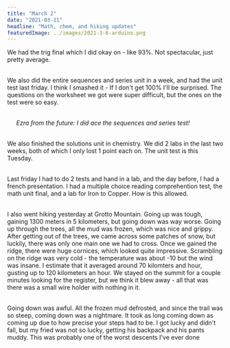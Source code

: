 ```yaml
---
title: "March 2"
date: "2021-03-21"
headline: "Math, chem, and hiking updates"
featuredImage: ../images/2021-3-6-arduino.png 
---
```


We had the trig final which I did okay on - like 93%. Not spectacular, just pretty average.  
<br>

We also did the entire sequences and series unit in a week, and had the unit test last friday. I think I smashed it - If I don't get 100% I'll be surprised. The questions on the worksheet we got were super difficult, but the ones on the test were so easy.  
<br>

&ensp;&ensp;&ensp;*Ezra from the future: I did ace the sequences and series test!*  
<br>

We also finished the solutions unit in chemistry. We did 2 labs in the last two weeks, both of which I only lost 1 point each on. The unit test is this Tuesday.  
<br>

Last friday I had to do 2 tests and hand in a lab, and the day before, I had a french presentation. I had a multiple choice reading comprehention test, the math unit final, and a lab for Iron to Copper. How is this allowed.  
<br>

I also went hiking yesterday at Grotto Mountain. Going up was tough, gaining 1300 meters in 5 kilometers, but going down was way worse. Going up through the trees, all the mud was frozen, which was nice and grippy. After getting out of the trees, we came across some patches of snow, but luckily, there was only one main one we had to cross. Once we gained the ridge, there were huge cornices, which looked quite impressive. Scrambling on the ridge was very cold - the temperature was about -10 but the wind was insane. I estimate that it averaged around 70 kilomters and hour, gusting up to 120 kilometers an hour. We stayed on the summit for a couple minutes looking for the register, but we think it blew away - all that was there was a small wire holder with nothing in it.  
<br>

Going down was awful. All the frozen mud defrosted, and since the trail was so steep, coming down was a nightmare. It took as long coming down as coming up due to how precise your steps had to be. I got lucky and didn't fall, but my fried was not so lucky, getting his backpack and his pants muddy. This was probably one of the worst descents I've ever done  
<br>